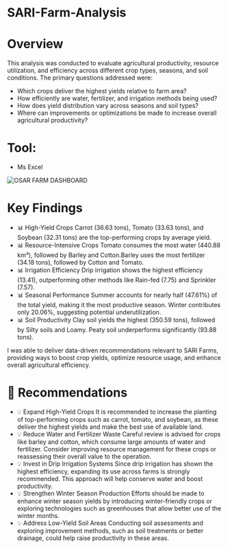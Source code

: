 # SARI-Farm-Analysis
# Overview
This analysis was conducted to evaluate agricultural productivity, resource utilization, and efficiency across different crop types, seasons, and soil conditions.
The primary questions addressed were:
- Which crops deliver the highest yields relative to farm area?
- How efficiently are water, fertilizer, and irrigation methods being used?
- How does yield distribution vary across seasons and soil types?
- Where can improvements or optimizations be made to increase overall agricultural productivity?

# Tool:
- Ms Excel

![OSAR FARM DASHBOARD](https://github.com/user-attachments/assets/056615cc-8660-4c37-ac36-e4f8bfd4bc40)

 # Key Findings
- 📊 High-Yield Crops
Carrot (36.63 tons), Tomato (33.63 tons), and Soybean (32.31 tons) are the top-performing crops by average yield.
- 📊 Resource-Intensive Crops
Tomato consumes the most water (440.88 km³), followed by Barley and Cotton.Barley uses the most fertilizer (34.18 tons), followed by Cotton and Tomato.
- 📊 Irrigation Efficiency
Drip irrigation shows the highest efficiency (13.41), outperforming other methods like Rain-fed (7.75) and Sprinkler (7.57).
- 📊 Seasonal Performance
Summer accounts for nearly half (47.61%) of the total yield, making it the most productive season. Winter contributes only 20.06%, suggesting potential underutilization.
- 📊 Soil Productivity
Clay soil yields the highest (350.59 tons), followed by Silty soils and Loamy.
Peaty soil underperforms significantly (93.88 tons).

 I was able to deliver data-driven recommendations relevant to SARI Farms, providing ways to boost crop yields, optimize resource usage, and enhance overall agricultural efficiency.

# 📝 Recommendations
- 💡 Expand High-Yield Crops
 It is recommended to increase the planting of top-performing crops such as carrot, tomato, and soybean, as these deliver the highest yields and make the best use of available land.
- 💡 Reduce Water and Fertilizer Waste
 Careful review is advised for crops like barley and cotton, which consume large amounts of water and fertilizer. Consider improving resource management for these crops or reassessing their overall value to the operation.
- 💡 Invest in Drip Irrigation Systems
 Since drip irrigation has shown the highest efficiency, expanding its use across farms is strongly recommended. This approach will help conserve water and boost productivity.
- 💡 Strengthen Winter Season Production
 Efforts should be made to enhance winter season yields by introducing winter-friendly crops or exploring technologies such as greenhouses that allow better use of the winter months.
- 💡 Address Low-Yield Soil Areas
 Conducting soil assessments and exploring improvement methods, such as soil treatments or better drainage, could help raise productivity in these areas.






